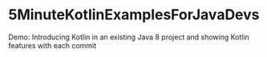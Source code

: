 # 5MinuteKotlinExamplesForJavaDevs
Demo: Introducing Kotlin in an existing Java 8 project and showing Kotlin features with each commit
